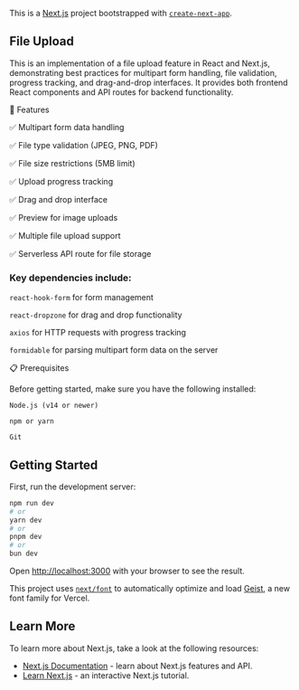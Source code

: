 This is a [Next.js](https://nextjs.org) project bootstrapped with [`create-next-app`](https://github.com/vercel/next.js/tree/canary/packages/create-next-app).

## File Upload 
This is an implementation of a file upload feature in React and Next.js, demonstrating best practices for multipart form handling, file validation, progress tracking, and drag-and-drop interfaces. It provides both frontend React components and API routes for backend functionality.

🚀 Features

✅ Multipart form data handling

✅ File type validation (JPEG, PNG, PDF)

✅ File size restrictions (5MB limit)

✅ Upload progress tracking

✅ Drag and drop interface

✅ Preview for image uploads

✅ Multiple file upload support

✅ Serverless API route for file storage

 ### Key dependencies include:

`react-hook-form` for form management

`react-dropzone` for drag and drop functionality

`axios` for HTTP requests with progress tracking

`formidable` for parsing multipart form data on the server

📋 Prerequisites

Before getting started, make sure you have the following installed:

    Node.js (v14 or newer)

    npm or yarn

    Git



## Getting Started

First, run the development server:

```bash
npm run dev
# or
yarn dev
# or
pnpm dev
# or
bun dev
```

Open [http://localhost:3000](http://localhost:3000) with your browser to see the result.

This project uses [`next/font`](https://nextjs.org/docs/app/building-your-application/optimizing/fonts) to automatically optimize and load [Geist](https://vercel.com/font), a new font family for Vercel.

## Learn More

To learn more about Next.js, take a look at the following resources:

- [Next.js Documentation](https://nextjs.org/docs) - learn about Next.js features and API.
- [Learn Next.js](https://nextjs.org/learn) - an interactive Next.js tutorial.

